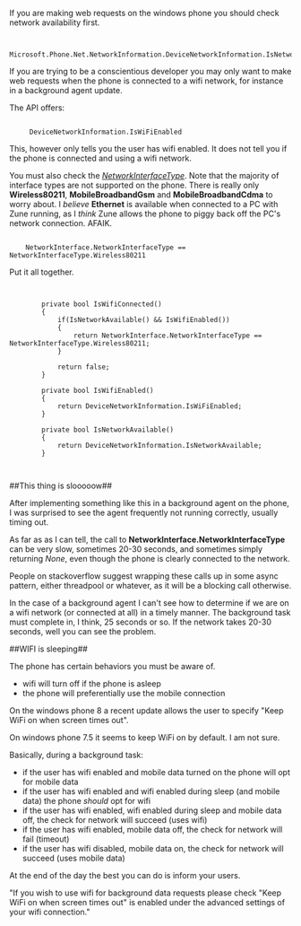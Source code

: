 If you are making web requests on the windows phone you should check network availability first.  

<pre><code>
     Microsoft.Phone.Net.NetworkInformation.DeviceNetworkInformation.IsNetworkAvailable
</code></pre>

If you are trying to be a conscientious developer you may only want to make web requests when the phone is connected to a wifi network, for instance in a background agent update.

The API offers:

<pre><code>
     DeviceNetworkInformation.IsWiFiEnabled
</code></pre>

This, however only tells you the user has wifi enabled.  It does not tell you if the phone is connected and using a wifi network. 

You must also check the *[NetworkInterfaceType][1]*.  Note that the majority of interface types are not supported on the phone. There is really only **Wireless80211**, **MobileBroadbandGsm** and **MobileBroadbandCdma** to worry about.  I *believe* **Ethernet** is available when connected to a PC with Zune running, as I *think* Zune allows the phone to piggy back off the PC's network connection. AFAIK.

<pre><code>
    NetworkInterface.NetworkInterfaceType == NetworkInterfaceType.Wireless80211
</code></pre>

Put it all together.

<pre><code>

        private bool IsWifiConnected()
        {
            if(IsNetworkAvailable() && IsWifiEnabled())
            {
                return NetworkInterface.NetworkInterfaceType == NetworkInterfaceType.Wireless80211;
            }

            return false;
        }

        private bool IsWifiEnabled()
        {
            return DeviceNetworkInformation.IsWiFiEnabled;
        }

        private bool IsNetworkAvailable()
        {
            return DeviceNetworkInformation.IsNetworkAvailable;
        }


</code></pre>

##This thing is slooooow##

After implementing something like this in a background agent on the phone, I was surprised to see the agent frequently not running correctly, usually timing out.

As far as as I can tell, the call to **NetworkInterface.NetworkInterfaceType** can be very slow, sometimes 20-30 seconds, and sometimes simply returning *None*, even though the phone is clearly connected to the network.

People on stackoverflow suggest wrapping these calls up in some async pattern, either threadpool or whatever, as it will be a blocking call otherwise.

In the case of a background agent I can't see how to determine if we are on a wifi network (or connected at all) in a timely manner.  The background task must complete in, I think, 25 seconds or so.  If the network takes 20-30 seconds, well you can see the problem.

##WIFI is sleeping##

The phone has certain behaviors you must be aware of.

 - wifi will turn off if the phone is asleep
 - the phone will preferentially use the mobile connection

On the windows phone 8 a recent update allows the user to specify "Keep WiFi on when screen times out".

On windows phone 7.5 it seems to keep WiFi on by default. I am not sure.

Basically, during a background task:

 - if the user has wifi enabled and mobile data turned on the phone will opt for mobile data
 - if the user has wifi enabled and wifi enabled during sleep (and mobile data) the phone *should* opt for wifi
 - if the user has wifi enabled, wifi enabled during sleep and mobile data off, the check for network will succeed (uses wifi)
 - if the user has wifi enabled, mobile data off, the check for network will fail (timeout)
 - if the user has wifi disabled, mobile data on, the check for network will  succeed (uses mobile data)

At the end of the day the best you can do is inform your users.

"If you wish to use wifi for background data requests please check "Keep WiFi on when screen times out" is enabled under the advanced settings of your wifi connection." 


  [1]: http://msdn.microsoft.com/en-US/library/windowsphone/develop/microsoft.phone.net.networkinformation.networkinterfacetype(v=vs.105).aspx